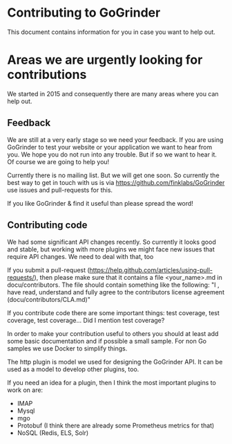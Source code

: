 # Contributing to GoGrinder

This document contains information for you in case you want to help out.

# Areas we are urgently looking for contributions

We started in 2015 and consequently there are many areas where you can help out.


## Feedback

We are still at a very early stage so we need your feedback. If you are using GoGrinder to test your website or your application we want to hear from you. We hope you do not run into any trouble. But if so we want to hear it. Of course we are going to help you!

Currently there is no mailing list. But we will get one soon. So currently the best way to get in touch with us is via https://github.com/finklabs/GoGrinder use issues and pull-requests for this.

If you like GoGrinder & find it useful than please spread the word!


## Contributing code

We had some significant API changes recently. So currently it looks good and stable, but working with more plugins we might face new issues that require API changes. We need to deal with that, too

If you submit a pull-request (https://help.github.com/articles/using-pull-requests/), then please make sure that it contains a file <your_name>.md in docu/contributors. The file should contain something like the following: "I <first> <last>, <email> have read, understand and fully agree to the contributors license agreement (docu/contributors/CLA.md)"

If you contribute code there are some important things: test coverage, test coverage, test coverage... Did I mention test coverage?

In order to make your contribution useful to others you should at least add some basic documentation and if possible a small sample. For non Go samples we use Docker to simplify things. 

The http plugin is model we used for designing the GoGrinder API. It can be used as a model to develop other plugins, too. 

If you need an idea for a plugin, then I think the most important plugins to work on are:

* IMAP
* Mysql
* mgo
* Protobuf (I think there are already some Prometheus metrics for that)
* NoSQL (Redis, ELS, Solr)
